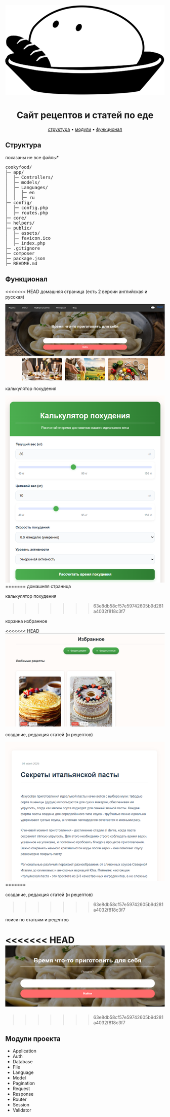 
<h1 align="center">
  <a href="cookyfood/public/assets/logo.svg"><img src="public/assets/logo.svg" alt="cookyfood" width="600"></a>
</h1>

<h1 align="center">Сайт рецептов и статей по еде </h1>

<p align="center">
  <a href="#form">структура</a> •
  <a href="#module">модули</a> •
  <a href="#functions">функционал</a> 
</p>
 <h2 name="form">Структура</h2>
  показаны не все файлы*
<pre>
cookyfood/
├─ app/
│  ├─ Controllers/
│  ├─ models/
│  ├─ Languages/
│  │  ├─ en
│  │  ├─ ru
├─ config/
│  ├─ config.php
│  ├─ routes.php
├─ core/
├─ helpers/
├─ public/
│  ├─ assets/
│  ├─ favicon.ico
│  ├─ index.php
├─ .gitignore
├─ composer
├─ package.json
├─ README.md
</pre>
<h2 name="functions"> Функционал</h2>

<<<<<<< HEAD
домашняя страница (есть 2 версии английская и русская)

<img src="_images/home.png">

калькулятор похудения

<img src="_images/calc.png">
=======
домашняя страница



калькулятор похудения

>>>>>>> 63e8db58cf57e59742605b9d281a4032f818c3f7


корзина избранное 

<<<<<<< HEAD
<img src="_images/favorites.png">

создание, редакция статей (и рецептов)

<img src="_images/article.png">
=======


создание, редакция статей (и рецептов)

>>>>>>> 63e8db58cf57e59742605b9d281a4032f818c3f7

поиск по статьям и рецептов


<<<<<<< HEAD
<img src="_images/search.png">
=======

>>>>>>> 63e8db58cf57e59742605b9d281a4032f818c3f7


<h2 name="module">Модули проекта</h2>

<ul>
  <li>Application</li>
  <li>Auth</li>
  <li>Database</li>
  <li>File</li>
  <li>Language</li>
  <li>Model</li>
  <li>Pagination</li>
  <li>Request</li>
  <li>Response</li>
  <li>Router</li>
  <li>Session</li>
  <li>Validator</li>
</ul>



